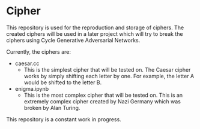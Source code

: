 # Cipher

This repository is used for the reproduction and storage of ciphers. The created ciphers will be used in a later project which will try to break the ciphers using Cycle Generative Adversarial Networks. 

Currently, the ciphers are:
- caesar.cc
  - This is the simplest cipher that will be tested on. The Caesar cipher works by simply shifting each letter by one. For example, the letter A would be shifted to the letter B. 
- enigma.ipynb
  - This is the most complex cipher that will be tested on. This is an extremely complex cipher created by Nazi Germany which was broken by Alan Turing. 
  
This repository is a constant work in progress. 
